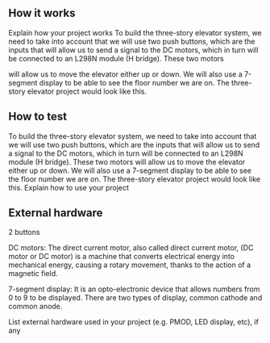 <!---

This file is used to generate your project datasheet. Please fill in the information below and delete any unused
sections.

You can also include images in this folder and reference them in the markdown. Each image must be less than
512 kb in size, and the combined size of all images must be less than 1 MB.
-->

## How it works

Explain how your project works
To build the three-story elevator system, we need to take into account that we will use two push buttons, which are the inputs that will allow us to send a signal to the DC motors, which in turn will be connected to an L298N module (H bridge). These two motors

will allow us to move the elevator either up or down. We will also use a 7-segment display to be able to see the floor number we are on. The three-story elevator project would look like this.

## How to test
To build the three-story elevator system, we need to take into account that we will use two push buttons, which are the inputs that will allow us to send a signal to the DC motors, which in turn will be connected to an L298N module (H bridge). These two motors
 will allow us to move the elevator either up or down. We will also use a 7-segment display to be able to see the floor number we are on. The three-story elevator project would look like this.
Explain how to use your project

## External hardware
2 buttons

DC motors: The direct current motor, also called direct current motor, (DC motor or DC motor) is a machine that converts electrical energy into mechanical energy, causing a rotary movement, thanks to the action of a magnetic field.

7-segment display: It is an opto-electronic device that allows numbers from 0 to 9 to be displayed. There are two types of display, common cathode and common anode.

List external hardware used in your project (e.g. PMOD, LED display, etc), if any
